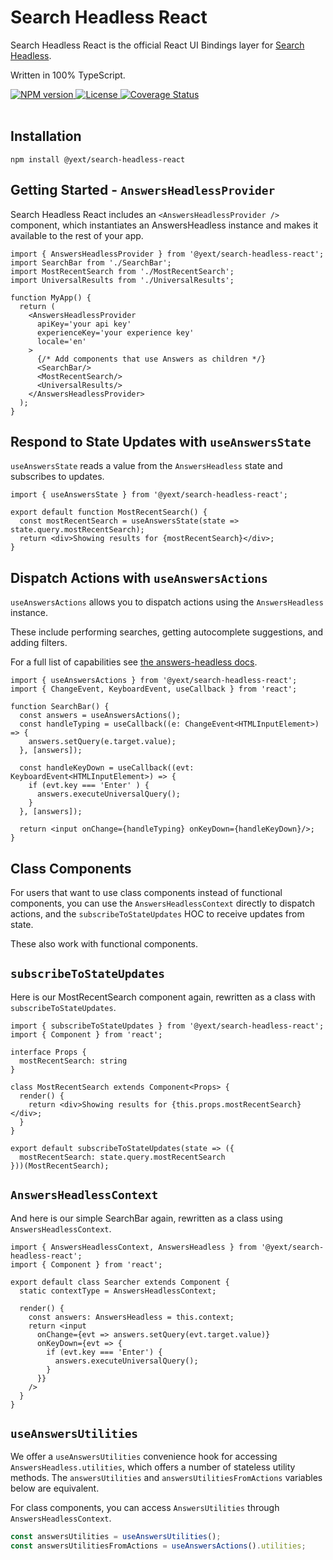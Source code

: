 # Search Headless React

Search Headless React is the official React UI Bindings layer for [Search Headless](https://www.npmjs.com/package/@yext/answers-headless).

Written in 100% TypeScript.

<div>
  <a href="https://npmjs.org/package/@yext/search-headless-react">
    <img src="https://img.shields.io/npm/v/@yext/search-headless-react" alt="NPM version"/>
  </a>
  <a href="./LICENSE">
    <img src="https://img.shields.io/badge/License-BSD%203--Clause-blue.svg" alt="License"/>
  </a>
  <a href='https://coveralls.io/github/yext/search-headless-react?branch=main'>
    <img src='https://coveralls.io/repos/github/yext/search-headless-react/badge.svg?branch=main' alt='Coverage Status' />
  </a>
</div>
<br>

## Installation

```shell
npm install @yext/search-headless-react
```

## Getting Started - `AnswersHeadlessProvider`

Search Headless React includes an `<AnswersHeadlessProvider />` component, which instantiates an AnswersHeadless instance and makes it available to the rest of your app.

```tsx
import { AnswersHeadlessProvider } from '@yext/search-headless-react';
import SearchBar from './SearchBar';
import MostRecentSearch from './MostRecentSearch';
import UniversalResults from './UniversalResults';

function MyApp() {
  return (
    <AnswersHeadlessProvider
      apiKey='your api key'
      experienceKey='your experience key'
      locale='en'
    >
      {/* Add components that use Answers as children */}
      <SearchBar/>
      <MostRecentSearch/>
      <UniversalResults/>
    </AnswersHeadlessProvider>
  );
}
```

## Respond to State Updates with `useAnswersState`

`useAnswersState` reads a value from the `AnswersHeadless` state and subscribes to updates.

```tsx
import { useAnswersState } from '@yext/search-headless-react';

export default function MostRecentSearch() {
  const mostRecentSearch = useAnswersState(state => state.query.mostRecentSearch);
  return <div>Showing results for {mostRecentSearch}</div>;
}
```

## Dispatch Actions with `useAnswersActions`

`useAnswersActions` allows you to dispatch actions using the `AnswersHeadless` instance.

These include performing searches, getting autocomplete suggestions, and adding filters.

For a full list of capabilities see [the answers-headless docs](https://www.npmjs.com/package/@yext/answers-headless).

```tsx
import { useAnswersActions } from '@yext/search-headless-react';
import { ChangeEvent, KeyboardEvent, useCallback } from 'react';

function SearchBar() {
  const answers = useAnswersActions();
  const handleTyping = useCallback((e: ChangeEvent<HTMLInputElement>) => {
    answers.setQuery(e.target.value);
  }, [answers]);
  
  const handleKeyDown = useCallback((evt: KeyboardEvent<HTMLInputElement>) => {
    if (evt.key === 'Enter' ) {
      answers.executeUniversalQuery();
    }
  }, [answers]);

  return <input onChange={handleTyping} onKeyDown={handleKeyDown}/>;
}
```

## Class Components

For users that want to use class components instead of functional components, you can use the `AnswersHeadlessContext` directly to dispatch actions, and the `subscribeToStateUpdates` HOC to receive updates from state.

These also work with functional components.

## `subscribeToStateUpdates`

Here is our MostRecentSearch component again, rewritten as a class with `subscribeToStateUpdates`.

```tsx
import { subscribeToStateUpdates } from '@yext/search-headless-react';
import { Component } from 'react';

interface Props {
  mostRecentSearch: string
}

class MostRecentSearch extends Component<Props> {
  render() {
    return <div>Showing results for {this.props.mostRecentSearch}</div>;
  }
}

export default subscribeToStateUpdates(state => ({
  mostRecentSearch: state.query.mostRecentSearch
}))(MostRecentSearch);
```

## `AnswersHeadlessContext`

And here is our simple SearchBar again, rewritten as a class using `AnswersHeadlessContext`.

```tsx
import { AnswersHeadlessContext, AnswersHeadless } from '@yext/search-headless-react';
import { Component } from 'react';

export default class Searcher extends Component {
  static contextType = AnswersHeadlessContext;

  render() {
    const answers: AnswersHeadless = this.context;
    return <input
      onChange={evt => answers.setQuery(evt.target.value)}
      onKeyDown={evt => {
        if (evt.key === 'Enter') {
          answers.executeUniversalQuery();
        }
      }}
    />
  }
}
```

## `useAnswersUtilities`

We offer a `useAnswersUtilities` convenience hook for accessing `AnswersHeadless.utilities`, which offers a number of stateless utility methods.
The `answersUtilities` and `answersUtilitiesFromActions` variables below are equivalent.

For class components, you can access `AnswersUtilities` through `AnswersHeadlessContext`.

```ts
const answersUtilities = useAnswersUtilities();
const answersUtilitiesFromActions = useAnswersActions().utilities;
```
